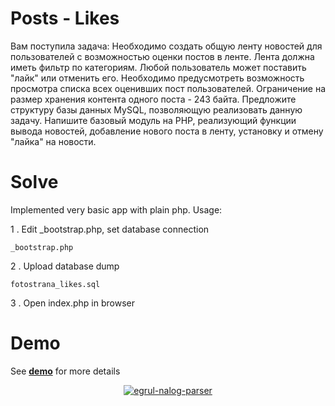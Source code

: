 # Posts - Likes

Вам поступила задача:
Необходимо создать общую ленту новостей для пользователей с возможностью оценки постов в ленте.
Лента должна иметь фильтр по категориям. Любой пользователь может поставить "лайк" или отменить его. Необходимо предусмотреть возможность просмотра списка всех оценивших пост пользователей. Ограничение на размер хранения контента одного поста - 243 байта.
Предложите структуру базы данных MySQL, позволяющую реализовать данную задачу. Напишите базовый модуль на PHP, реализующий функции вывода новостей, добавление нового поста в ленту, установку и отмену "лайка" на новости.


# Solve

Implemented very basic app with plain php. Usage:

1 . Edit _bootstrap.php, set database connection

```
_bootstrap.php
```

2 . Upload database dump 

```
fotostrana_likes.sql
```

3 . Open index.php in browser

# Demo


See [**demo**][1] for more details

[1]: http://demo.antonshell.me/posts-likes/

<p align="center">
    <a href="http://demo.antonshell.me/posts-likes/" target="_blank">
        <img src="http://demo.antonshell.me/images/posts-likes.jpg" alt="egrul-nalog-parser" />
    </a>
</p>